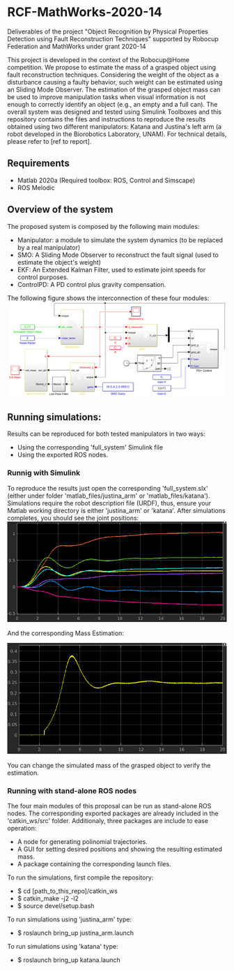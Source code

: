 # RCF-MathWorks-2020-14
Deliverables of the project "Object Recognition by Physical Properties Detection using Fault Reconstruction Techniques" supported by Robocup Federation and MathWorks under grant 2020-14

This project is developed in the context of the Robocup@Home competition. We propose to estimate the mass of a grasped object using fault reconstruction techniques. Considering the weight of the object as a disturbance causing a faulty behavior, such weight can be estimated using an Sliding Mode Observer. The estimation of the grasped object mass can be used to improve manipulation tasks when visual information is not enough to correctly identify an object (e.g., an empty and a full can). The overall system was designed and tested using Simulink Toolboxes and this repository contains the files and instructions to reproduce the results obtained using two different manipulators: Katana and Justina's left arm (a robot developed in the Biorobotics Laboratory, UNAM). For technical details, please refer to [ref to report].

## Requirements
* Matlab 2020a (Required toolbox: ROS, Control and Simscape)
* ROS Melodic

## Overview of the system

The proposed system is composed by the following main modules:

* Manipulator: a module to simulate the system dynamics (to be replaced by a real manipulator)
* SMO: A Sliding Mode Observer to reconstruct the fault signal (used to estimate the object's weight)
* EKF: An Extended Kalman Filter, used to estimate joint speeds for control purposes.
* ControlPD: A PD control plus gravity compensation.

The following figure shows the interconnection of these four modules:
<img src="https://github.com/RobotJustina/RCF-MathWorks-2020-14/blob/master/media/FullSystem.png" alt="Full System" width="640"/>

## Running simulations:

Results can be reproduced for  both tested manipulators in two ways:

* Using the corresponding 'full_system' Simulink file
* Using the exported ROS nodes.

### Runnig with Simulink

To reproduce the results just open the corresponding 'full_system.slx' (either under folder 'matlab_files/justina_arm' or 'matlab_files/katana'). Simulations require the robot description file (URDF), thus, ensure your Matlab working directory is either 'justina_arm' or 'katana'. After simulations completes, you should see the joint positions:
<img src="https://github.com/RobotJustina/RCF-MathWorks-2020-14/blob/master/media/JointPositions.png" alt="Resulting joint positions" width="640"/>

And the corresponding Mass Estimation:

<img src="https://github.com/RobotJustina/RCF-MathWorks-2020-14/blob/master/media/MassEstimation.png" alt="Resulting mass estimation" width="640"/>

You can change the simulated mass of the grasped object to verify the estimation. 

### Running with stand-alone ROS nodes

The four main modules of this proposal can be run as stand-alone ROS nodes. The corresponding exported packages are already included in the 'catkin_ws/src' folder. Additionaly, three packages are include to ease operation:
* A node for generating polinomial trajectories.
* A GUI for setting desired positions and showing the resulting estimated mass. 
* A package containing the corresponding launch files. 

To run the simulations, first compile the repository:

* $ cd [path_to_this_repo]/catkin_ws
* $ catkin_make -j2 -l2
* $ source devel/setup.bash

To run simulations using 'justina_arm' type:

* $ roslaunch bring_up justina_arm.launch

To run simulations using 'katana' type:

* $ roslaunch bring_up katana.launch

